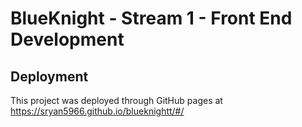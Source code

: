 # BlueKnight - Stream 1 - Front End Development

## Deployment

This project was deployed through GitHub pages at https://sryan5966.github.io/blueknightt/#/

